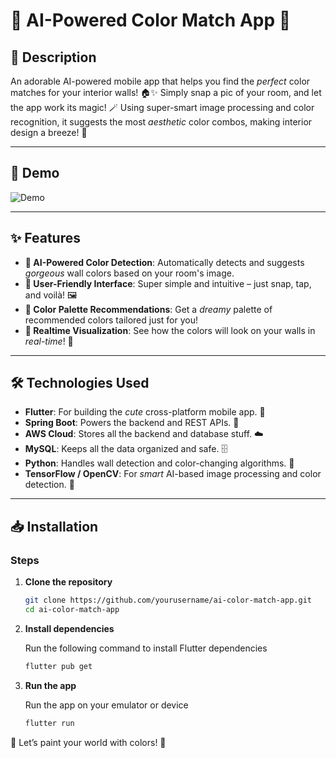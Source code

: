 # 🎨 AI-Powered Color Match App 🌈

## 📝 Description

An adorable AI-powered mobile app that helps you find the *perfect* color matches for your interior walls! 🏠✨ Simply snap a pic of your room, and let the app work its magic! 🪄 Using super-smart image processing and color recognition, it suggests the most *aesthetic* color combos, making interior design a breeze! 🌟

---

## 🎥 Demo

![Demo](Demo.gif)

---

## ✨ Features

- **🎨 AI-Powered Color Detection**: Automatically detects and suggests *gorgeous* wall colors based on your room's image.  
- **👶 User-Friendly Interface**: Super simple and intuitive – just snap, tap, and voilà! 🖼️  
- **🌈 Color Palette Recommendations**: Get a *dreamy* palette of recommended colors tailored just for you!  
- **👀 Realtime Visualization**: See how the colors will look on your walls in *real-time*! 🎉  

---

## 🛠️ Technologies Used

- **Flutter**: For building the *cute* cross-platform mobile app. 📱  
- **Spring Boot**: Powers the backend and REST APIs. 🚀  
- **AWS Cloud**: Stores all the backend and database stuff. ☁️  
- **MySQL**: Keeps all the data organized and safe. 🗄️  
- **Python**: Handles wall detection and color-changing algorithms. 🐍  
- **TensorFlow / OpenCV**: For *smart* AI-based image processing and color detection. 🤖  

---

## 📥 Installation

### Steps

1. **Clone the repository**  
   ```bash
   git clone https://github.com/yourusername/ai-color-match-app.git
   cd ai-color-match-app

2. **Install dependencies**

    Run the following command to install Flutter dependencies

    ```bash
    flutter pub get

3. **Run the app**

   Run the app on your emulator or device

    ```bash
   flutter run

🌟 Let’s paint your world with colors! 🌟
